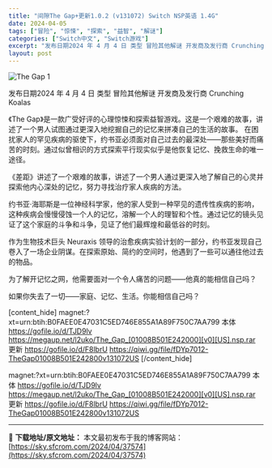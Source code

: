 ```yaml
---
title: "间隙The Gap+更新1.0.2 (v131072) Switch NSP英语 1.4G"
date: 2024-04-05
tags: ["冒险", "惊悚", "探索", "益智", "解谜"]
categories: ["Switch中文", "Switch游戏"]
excerpt: "发布日期2024 年 4 月 4 日 类型 冒险其他解谜 开发商及发行商 Crunching Koalas 《The Gap》是一款广受好评的心理惊悚和探索益智游戏。这是一个艰难的故事，讲述了一个男人试图通过更深入地挖掘自己的记忆来拼凑自己的生活的故事。 在困扰家人的罕见疾病的驱使下，约书亚必须面对&hellip;"
layout: post
---
```


<img src="https://sky.sfcrom.com/wp-content/uploads/2024/04/20240405135557-25183.jpeg" alt="The Gap 1" />

发布日期2024 年 4 月 4 日
类型	冒险其他解谜
开发商及发行商 Crunching Koalas

《The Gap》是一款广受好评的心理惊悚和探索益智游戏。这是一个艰难的故事，讲述了一个男人试图通过更深入地挖掘自己的记忆来拼凑自己的生活的故事。
在困扰家人的罕见疾病的驱使下，约书亚必须面对自己过去的最深处——那些美好而痛苦的时刻。通过似曾相识的方式探索平行现实似乎是他恢复记忆、挽救生命的唯一途径。

《差距》讲述了一个艰难的故事，讲述了一个男人通过更深入地了解自己的心灵并探索他内心深处的记忆，努力寻找治疗家人疾病的方法。

约书亚·海耶斯是一位神经科学家，他的家人受到一种罕见的遗传性疾病的影响，这种疾病会慢慢侵蚀一个人的记忆，溶解一个人的理智和个性。通过记忆的镜头见证了这个家庭的斗争和斗争，见证了他们最辉煌和最低谷的时刻。

作为生物技术巨头 Neuraxis 领导的治愈疾病实验计划的一部分，约书亚发现自己卷入了一场企业阴谋。在探索原始、简约的空间时，他遇到了一些可以通往他过去的物品。

为了解开记忆之网，他需要面对一个令人痛苦的问题——他真的能相信自己吗？

如果你失去了一切——家庭、记忆、生活。你能相信自己吗？

[content_hide]
magnet:?xt=urn:btih:B0FAEE0E47031C5ED746E855A1A89F750C7AA799
本体
https://gofile.io/d/TJD9lv
https://megaup.net/l2uko/The_Gap_[01008B501E242000][v0][US].nsp.rar
更新
https://gofile.io/d/F8lbrU
https://qiwi.gg/file/fDYp7012-TheGap01008B501E242800v131072US
[/content_hide]

<!--wechatfans start-->
magnet:?xt=urn:btih:B0FAEE0E47031C5ED746E855A1A89F750C7AA799
本体
https://gofile.io/d/TJD9lv
https://megaup.net/l2uko/The_Gap_[01008B501E242000][v0][US].nsp.rar
更新
https://gofile.io/d/F8lbrU
https://qiwi.gg/file/fDYp7012-TheGap01008B501E242800v131072US
<!--wechatfans end-->

---
📖 **下载地址/原文地址：** 本文最初发布于我的博客网站：[https://sky.sfcrom.com/2024/04/37574](https://sky.sfcrom.com/2024/04/37574)
